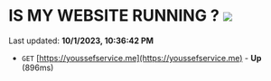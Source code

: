 # IS MY WEBSITE RUNNING ? [![](https://img.shields.io/static/v1?label=Sponsor&message=%E2%9D%A4&logo=GitHub&color=%23fe8e86)](https://github.com/sponsors/<username>)

Last updated: **10/1/2023, 10:36:42 PM**

- `GET` [https://youssefservice.me](https://youssefservice.me) - **Up** (896ms)

